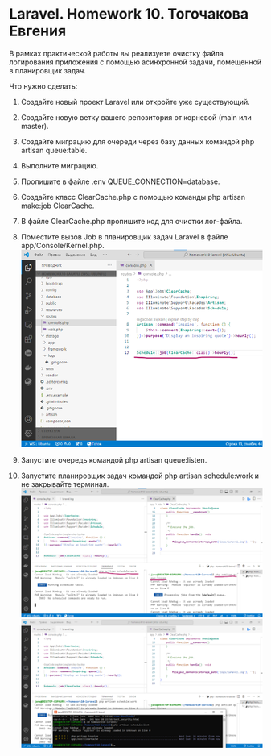 # Laravel. Homework 10. Тогочакова Евгения

В рамках практической работы вы реализуете очистку файла логирования приложения с помощью асинхронной задачи, помещенной в планировщик задач.

Что нужно сделать:

1. Создайте новый проект Laravel или откройте уже существующий.

2. Создайте новую ветку вашего репозитория от корневой (main или master).

3. Создайте миграцию для очереди через базу данных командой php artisan queue:table.

4. Выполните миграцию.

5. Пропишите в файле .env QUEUE_CONNECTION=database.

6. Создайте класс ClearCache.php с помощью команды php artisan make:job ClearCache.

7. В файле ClearCache.php пропишите код для очистки лог-файла.

8. Поместите вызов Job в планировщик задач Laravel в файле app/Console/Kernel.php.
![Иллюстрация](screenshots/screenshot1.png)

9. Запустите очередь командой php artisan queue:listen.

10. Запустите планировщик задач командой php artisan schedule:work и не закрывайте терминал.
![Иллюстрация](screenshots/screenshot2.png)
![Иллюстрация](screenshots/screenshot3.png)